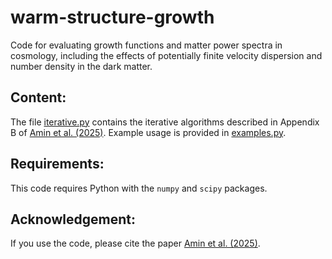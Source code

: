 # warm-structure-growth
Code for evaluating growth functions and matter power spectra in cosmology, including the effects of potentially finite velocity dispersion and number density in the dark matter.

## Content:

The file [iterative.py](iterative.py) contains the iterative algorithms described in Appendix B of [Amin et al. (2025)](https://arxiv.org/abs/2503.20881). Example usage is provided in [examples.py](examples.py).

## Requirements:

This code requires Python with the `numpy` and `scipy` packages.

## Acknowledgement:

If you use the code, please cite the paper [Amin et al. (2025)](https://arxiv.org/abs/2503.20881).
